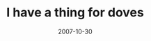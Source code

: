 ---
layout: base.njk
title : 'I have a thing for doves' 
view_title : 'You don&#39;t want an explanation, trust me.' 
year : '2007' 
date : '2007-10-30' 
img_file : '/drawing/youdontwantanexplanationtrustme.png' 
html_file : 'youdontwantanexplanationtrustme' 
next_html : 'ithinkaboutyoumorethanyourealize.html' 
year_order : '233' 
permalink : "title/{{html_file}}.html"
---